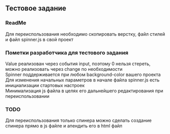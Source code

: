 ## Тестовое задание
### ReadMe
Для переиспользования необходимо скопировать верстку, файл стилей и файл spinner.js в свой проект
### Пометки разработчика для тестового задания
Value реализован через события input, поэтому 0 нельзя стереть, можно реализовать через change по необходимости\
Spinner поддерживается при любом background-color вашего проекта\
Для изменения начальных параметров в начале файла spinner.js есть инициализации стартовых настроек\
Минимализация js файла в целях его дальнейшего редактирования при переиспользовании

### TODO
Для переиспользования только спинера можно сделать создание спинера прямо в js файле и апендить его в html файл


